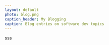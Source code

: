 ```yaml
---
layout: default
photo: blog.png
caption_header: My Blogging
caption: Blog entries on software dev topics
---
```


sss

